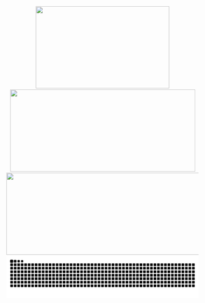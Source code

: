 <!--
## Social
<div align="center">
  <a href="https://instagram.com/_daneswara_"><img src="https://img.shields.io/badge/instagram-white.svg?style=for-the-badge" /></a>
  <a href="https://linkedin.com/in/daneswaraa"><img src="https://img.shields.io/badge/linkedin-0077B5.svg?style=for-the-badge" /></a>
  <a href="https://tlx.toki.id/profiles/DRS"><img src="https://img.shields.io/badge/tlx-0C5174.svg?style=for-the-badge" /></a>
</div>

## Stats
-->
<div align="center">
  <img height="215" width="350" src="https://github-readme-stats.vercel.app/api/top-langs/?username=codewara&theme=dark&layout=donut&size_weight=0.5&count_weight=0.5" />
  <img height="215" width="485" src="https://github-readme-stats.vercel.app/api/wakatime/?username=@codewara&theme=dark&langs_count=10" />
  <img height="215" width="840" src="https://streak-stats.demolab.com?user=codewara&theme=dark&date_format=j%20M%5B%20Y%5D&card_width=840&card_height=215" />
  <img src="https://raw.githubusercontent.com/codewara/codewara/output/snk.svg" />
</div>
